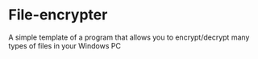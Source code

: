 # File-encrypter
A simple template of a program that allows you to encrypt/decrypt many types of files in your Windows PC 
